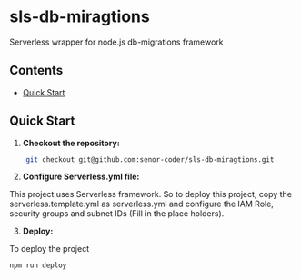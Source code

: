 # sls-db-miragtions
Serverless wrapper for node.js db-migrations framework

## Contents
- [Quick Start](#quick-start)

## <a name="quick-start"></a>Quick Start

1. **Checkout the repository:**
```bash
    git checkout git@github.com:senor-coder/sls-db-miragtions.git
```

2. **Configure Serverless.yml file:**

This project uses Serverless framework. So to deploy this project, copy the serverless.template.yml as serverless.yml and configure the 
IAM Role, security groups and subnet IDs (Fill in the place holders).

3. **Deploy:**

To deploy the project
```bash
npm run deploy
```
